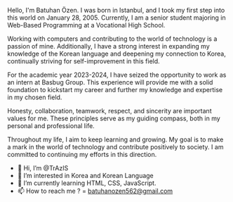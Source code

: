 Hello, I'm Batuhan Özen. I was born in Istanbul, and I took my first step into this world on January 28, 2005. Currently, I am a senior student majoring in Web-Based Programming at a Vocational High School.

Working with computers and contributing to the world of technology is a passion of mine. Additionally, I have a strong interest in expanding my knowledge of the Korean language and deepening my connection to Korea, continually striving for self-improvement in this field.

For the academic year 2023-2024, I have seized the opportunity to work as an intern at Basbug Group. This experience will provide me with a solid foundation to kickstart my career and further my knowledge and expertise in my chosen field.

Honesty, collaboration, teamwork, respect, and sincerity are important values for me. These principles serve as my guiding compass, both in my personal and professional life.

Throughout my life, I aim to keep learning and growing. My goal is to make a mark in the world of technology and contribute positively to society. I am committed to continuing my efforts in this direction.

- 👋 Hi, I’m @TrAzIS
- 👀 I’m interested in Korea and Korean Language
- 🌱 I’m currently learning HTML, CSS, JavaScript.
- 📫 How to reach me ? = batuhanozen562@gmail.com

<!---
TrAzIS/TrAzIS is a ✨ special ✨ repository because its `README.md` (this file) appears on your GitHub profile.
You can click the Preview link to take a look at your changes.
--->
